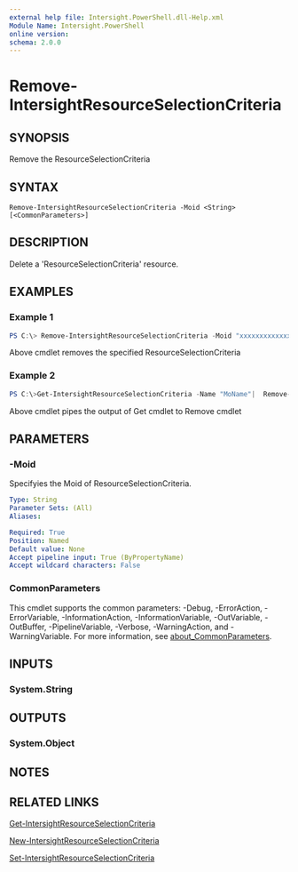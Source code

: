 ```yaml
---
external help file: Intersight.PowerShell.dll-Help.xml
Module Name: Intersight.PowerShell
online version:
schema: 2.0.0
---
```


# Remove-IntersightResourceSelectionCriteria

## SYNOPSIS
Remove the ResourceSelectionCriteria

## SYNTAX

```
Remove-IntersightResourceSelectionCriteria -Moid <String> [<CommonParameters>]
```

## DESCRIPTION
Delete a &apos;ResourceSelectionCriteria&apos; resource.

## EXAMPLES

### Example 1
```powershell
PS C:\> Remove-IntersightResourceSelectionCriteria -Moid "xxxxxxxxxxxxxxxxxxxxxxxxxxx"
```
Above cmdlet removes the specified ResourceSelectionCriteria 

### Example 2
```powershell
PS C:\>Get-IntersightResourceSelectionCriteria -Name "MoName"|  Remove-IntersightResourceSelectionCriteria
```
Above cmdlet pipes the output of Get cmdlet to Remove cmdlet

## PARAMETERS

### -Moid
Specifyies the Moid of ResourceSelectionCriteria.

```yaml
Type: String
Parameter Sets: (All)
Aliases:

Required: True
Position: Named
Default value: None
Accept pipeline input: True (ByPropertyName)
Accept wildcard characters: False
```

### CommonParameters
This cmdlet supports the common parameters: -Debug, -ErrorAction, -ErrorVariable, -InformationAction, -InformationVariable, -OutVariable, -OutBuffer, -PipelineVariable, -Verbose, -WarningAction, and -WarningVariable. For more information, see [about_CommonParameters](http://go.microsoft.com/fwlink/?LinkID=113216).

## INPUTS

### System.String

## OUTPUTS

### System.Object
## NOTES

## RELATED LINKS

[Get-IntersightResourceSelectionCriteria](./Get-IntersightResourceSelectionCriteria.md)

[New-IntersightResourceSelectionCriteria](./New-IntersightResourceSelectionCriteria.md)

[Set-IntersightResourceSelectionCriteria](./Set-IntersightResourceSelectionCriteria.md)

